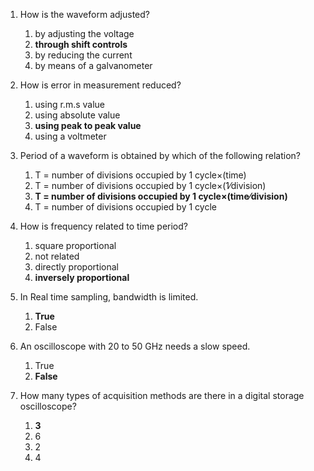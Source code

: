 1. How is the waveform adjusted?
	1. by adjusting the voltage
	2. **through shift controls**
	3. by reducing the current
	4. by means of a galvanometer

2. How is error in measurement reduced?
	1. using r.m.s value
	2. using absolute value
	3. **using peak to peak value**
	4. using a voltmeter

3. Period of a waveform is obtained by which of the following relation?
	1. T = number of divisions occupied by 1 cycle×(time)
	2. T = number of divisions occupied by 1 cycle×(1⁄division)
	3. **T = number of divisions occupied by 1 cycle×(time⁄division)**
	4. T = number of divisions occupied by 1 cycle

4. How is frequency related to time period?
	1. square proportional
	2. not related
	3. directly proportional
	4. **inversely proportional**

5. In Real time sampling, bandwidth is limited.
	1. **True**
	2. False

6. An oscilloscope with 20 to 50 GHz needs a slow speed.
	1. True
	2. **False**

7. How many types of acquisition methods are there in a digital storage oscilloscope?
	1. **3**
	2. 6
	3. 2
	4. 4
